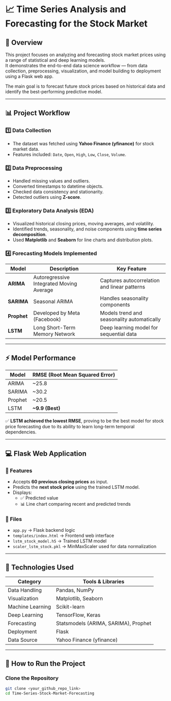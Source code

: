 # 📈 Time Series Analysis and Forecasting for the Stock Market

## 🧠 Overview
This project focuses on analyzing and forecasting stock market prices using a range of statistical and deep learning models.  
It demonstrates the end-to-end data science workflow — from data collection, preprocessing, visualization, and model building to deployment using a Flask web app.

The main goal is to forecast future stock prices based on historical data and identify the best-performing predictive model.

---

## 📊 Project Workflow

### 1️⃣ Data Collection
- The dataset was fetched using **Yahoo Finance (yfinance)** for stock market data.
- Features included: `Date`, `Open`, `High`, `Low`, `Close`, `Volume`.

### 2️⃣ Data Preprocessing
- Handled missing values and outliers.
- Converted timestamps to datetime objects.
- Checked data consistency and stationarity.
- Detected outliers using **Z-score**.

### 3️⃣ Exploratory Data Analysis (EDA)
- Visualized historical closing prices, moving averages, and volatility.
- Identified trends, seasonality, and noise components using **time series decomposition**.
- Used **Matplotlib** and **Seaborn** for line charts and distribution plots.

### 4️⃣ Forecasting Models Implemented
| Model | Description | Key Feature |
|--------|--------------|--------------|
| **ARIMA** | Autoregressive Integrated Moving Average | Captures autocorrelation and linear patterns |
| **SARIMA** | Seasonal ARIMA | Handles seasonality components |
| **Prophet** | Developed by Meta (Facebook) | Models trend and seasonality automatically |
| **LSTM** | Long Short-Term Memory Network | Deep learning model for sequential data |

---

## ⚡ Model Performance

| Model   | RMSE (Root Mean Squared Error) |
|----------|--------------------------------|
| ARIMA   | ~25.8 |
| SARIMA  | ~30.2 |
| Prophet | ~20.5 |
| LSTM    | **~9.9 (Best)** |

✅ **LSTM achieved the lowest RMSE**, proving to be the best model for stock price forecasting due to its ability to learn long-term temporal dependencies.

---

## 💻 Flask Web Application

### 🎯 Features
- Accepts **60 previous closing prices** as input.
- Predicts the **next stock price** using the trained LSTM model.
- Displays:
  - ✅ Predicted value
  - 📊 Line chart comparing recent and predicted trends

### 🧩 Files
- `app.py` → Flask backend logic
- `templates/index.html` → Frontend web interface
- `lstm_stock_model.h5` → Trained LSTM model
- `scaler_lstm_stock.pkl` → MinMaxScaler used for data normalization

---

## 🧠 Technologies Used
| Category | Tools & Libraries |
|-----------|------------------|
| Data Handling | Pandas, NumPy |
| Visualization | Matplotlib, Seaborn |
| Machine Learning | Scikit-learn |
| Deep Learning | TensorFlow, Keras |
| Forecasting | Statsmodels (ARIMA, SARIMA), Prophet |
| Deployment | Flask |
| Data Source | Yahoo Finance (yfinance) |

---

## 🚀 How to Run the Project

### Clone the Repository
```bash
git clone <your_github_repo_link>
cd Time-Series-Stock-Market-Forecasting
